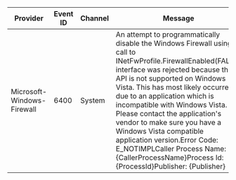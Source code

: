 Provider                    |  Event ID  |  Channel  |  Message
----------------------------|------------|-----------|----------------------------------------------------------------------------------------------------------------------------------------------------------------------------------------------------------------------------------------------------------------------------------------------------------------------------------------------------------------------------------------------------------------------------------------------------------------------------------------------------------------------
Microsoft-Windows-Firewall  |  6400      |  System   |  An attempt to programmatically disable the Windows Firewall using a call to INetFwProfile.FirewallEnabled(FALSE) interface was rejected because this API is not supported on Windows Vista. This has most likely occurred due to an application which is incompatible with Windows Vista. Please contact the application's vendor to make sure you have a Windows Vista compatible application version.Error Code:		E_NOTIMPLCaller Process Name:	{CallerProcessName}Process Id:		{ProcessId}Publisher:		{Publisher}